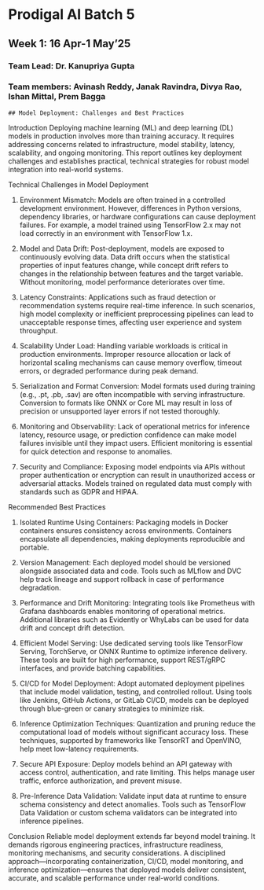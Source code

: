 # Prodigal AI Batch 5
## Week 1: 16 Apr-1 May’25
### Team Lead: Dr. Kanupriya Gupta
### Team members: Avinash Reddy, Janak Ravindra, Divya Rao, Ishan Mittal, Prem Bagga

`## Model Deployment: Challenges and Best Practices`

Introduction
Deploying machine learning (ML) and deep learning (DL) models in production involves more than training accuracy. It requires addressing concerns related to infrastructure, model stability, latency, scalability, and ongoing monitoring. This report outlines key deployment challenges and establishes practical, technical strategies for robust model integration into real-world systems.

Technical Challenges in Model Deployment

1. Environment Mismatch:
Models are often trained in a controlled development environment. However, differences in Python versions, dependency libraries, or hardware configurations can cause deployment failures. For example, a model trained using TensorFlow 2.x may not load correctly in an environment with TensorFlow 1.x.

2. Model and Data Drift:
Post-deployment, models are exposed to continuously evolving data. Data drift occurs when the statistical properties of input features change, while concept drift refers to changes in the relationship between features and the target variable. Without monitoring, model performance deteriorates over time.

3. Latency Constraints:
Applications such as fraud detection or recommendation systems require real-time inference. In such scenarios, high model complexity or inefficient preprocessing pipelines can lead to unacceptable response times, affecting user experience and system throughput.

4. Scalability Under Load:
Handling variable workloads is critical in production environments. Improper resource allocation or lack of horizontal scaling mechanisms can cause memory overflow, timeout errors, or degraded performance during peak demand.

5. Serialization and Format Conversion:
Model formats used during training (e.g., .pt, .pb, .sav) are often incompatible with serving infrastructure. Conversion to formats like ONNX or Core ML may result in loss of precision or unsupported layer errors if not tested thoroughly.

6. Monitoring and Observability:
Lack of operational metrics for inference latency, resource usage, or prediction confidence can make model failures invisible until they impact users. Efficient monitoring is essential for quick detection and response to anomalies.

7. Security and Compliance:
Exposing model endpoints via APIs without proper authentication or encryption can result in unauthorized access or adversarial attacks. Models trained on regulated data must comply with standards such as GDPR and HIPAA.

Recommended Best Practices

1. Isolated Runtime Using Containers:
Packaging models in Docker containers ensures consistency across environments. Containers encapsulate all dependencies, making deployments reproducible and portable.

2. Version Management:
Each deployed model should be versioned alongside associated data and code. Tools such as MLflow and DVC help track lineage and support rollback in case of performance degradation.

3. Performance and Drift Monitoring:
Integrating tools like Prometheus with Grafana dashboards enables monitoring of operational metrics. Additional libraries such as Evidently or WhyLabs can be used for data drift and concept drift detection.

4. Efficient Model Serving:
Use dedicated serving tools like TensorFlow Serving, TorchServe, or ONNX Runtime to optimize inference delivery. These tools are built for high performance, support REST/gRPC interfaces, and provide batching capabilities.

5. CI/CD for Model Deployment:
Adopt automated deployment pipelines that include model validation, testing, and controlled rollout. Using tools like Jenkins, GitHub Actions, or GitLab CI/CD, models can be deployed through blue-green or canary strategies to minimize risk.

6. Inference Optimization Techniques:
Quantization and pruning reduce the computational load of models without significant accuracy loss. These techniques, supported by frameworks like TensorRT and OpenVINO, help meet low-latency requirements.

7. Secure API Exposure:
Deploy models behind an API gateway with access control, authentication, and rate limiting. This helps manage user traffic, enforce authorization, and prevent misuse.

8. Pre-Inference Data Validation:
Validate input data at runtime to ensure schema consistency and detect anomalies. Tools such as TensorFlow Data Validation or custom schema validators can be integrated into inference pipelines.

Conclusion
Reliable model deployment extends far beyond model training. It demands rigorous engineering practices, infrastructure readiness, monitoring mechanisms, and security considerations. A disciplined approach—incorporating containerization, CI/CD, model monitoring, and inference optimization—ensures that deployed models deliver consistent, accurate, and scalable performance under real-world conditions.


